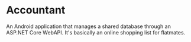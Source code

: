 # Accountant

An Android application that manages a shared database through an ASP.NET Core WebAPI. It's basically an online shopping list for flatmates.
